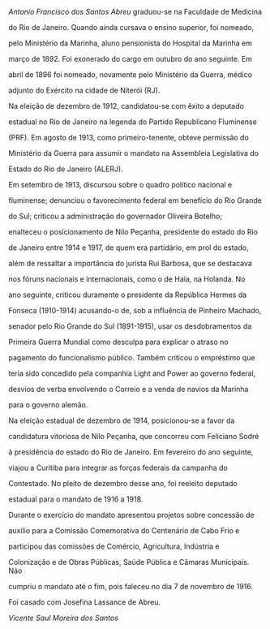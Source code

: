 

*Antonio Francisco dos Santos Abreu* graduou-se na Faculdade de Medicina

do Rio de Janeiro. Quando ainda cursava o ensino superior, foi nomeado,

pelo Ministério da Marinha, aluno pensionista do Hospital da Marinha em

março de 1892. Foi exonerado do cargo em outubro do ano seguinte. Em

abril de 1896 foi nomeado, novamente pelo Ministério da Guerra, médico

adjunto do Exército na cidade de Niterói (RJ).



Na eleição de dezembro de 1912, candidatou-se com êxito a deputado

estadual no Rio de Janeiro na legenda do Partido Republicano Fluminense

(PRF). Em agosto de 1913, como primeiro-tenente, obteve permissão do

Ministério da Guerra para assumir o mandato na Assembleia Legislativa do

Estado do Rio de Janeiro (ALERJ).



Em setembro de 1913, discursou sobre o quadro político nacional e

fluminense; denunciou o favorecimento federal em benefício do Rio Grande

do Sul; criticou a administração do governador Oliveira Botelho;

enalteceu o posicionamento de Nilo Peçanha, presidente do estado do Rio

de Janeiro entre 1914 e 1917, de quem era partidário, em prol do estado,

além de ressaltar a importância do jurista Rui Barbosa, que se destacava

nos fóruns nacionais e internacionais, como o de Haia, na Holanda. No

ano seguinte, criticou duramente o presidente da República Hermes da

Fonseca (1910-1914) acusando-o de, sob a influência de Pinheiro Machado,

senador pelo Rio Grande do Sul (1891-1915), usar os desdobramentos da

Primeira Guerra Mundial como desculpa para explicar o atraso no

pagamento do funcionalismo público. Também criticou o empréstimo que

teria sido concedido pela companhia Light and Power ao governo federal,

desvios de verba envolvendo o Correio e a venda de navios da Marinha

para o governo alemão.



Na eleição estadual de dezembro de 1914, posicionou-se a favor da

candidatura vitoriosa de Nilo Peçanha, que concorreu com Feliciano Sodré

à presidência do estado do Rio de Janeiro. Em fevereiro do ano seguinte,

viajou a Curitiba para integrar as forças federais da campanha do

Contestado. No pleito de dezembro desse ano, foi reeleito deputado

estadual para o mandato de 1916 a 1918.



Durante o exercício do mandato apresentou projetos sobre concessão de

auxílio para a Comissão Comemorativa do Centenário de Cabo Frio e

participou das comissões de Comércio, Agricultura, Indústria e

Colonização e de Obras Públicas, Saúde Pública e Câmaras Municipais. Não

cumpriu o mandato até o fim, pois faleceu no dia 7 de novembro de 1916.



Foi casado com Josefina Lassance de Abreu.



*Vicente Saul Moreira dos Santos*



